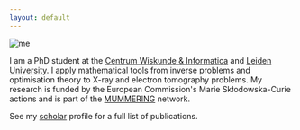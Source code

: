 ```yaml
---
layout: default
---
```


![me](./me.JPG)

I am a PhD student at the [Centrum Wiskunde & Informatica](https://www.cwi.nl/research/groups/computational-imaging) and [Leiden University](https://www.universiteitleiden.nl/en/science/mathematics/analysis-and-dynamical-systems). I apply mathematical tools from inverse problems and optimisation theory to X-ray and electron tomography problems. My research is funded by the European Commission's Marie Skłodowska-Curie actions and is part of the [MUMMERING](http://www.mummering.eu/) network.  

See my [scholar](https://scholar.google.com/citations?user=5Wud9N8AAAAJ&hl=en) profile for a full list of publications.
